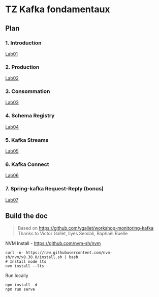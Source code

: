 # TZ Kafka fondamentaux

## Plan

### 1. Introduction
[Lab01](labs/1_GETTING_STARTED.md)

### 2. Production
[Lab02](labs/2_PRODUCER.md)

### 3. Consommation
[Lab03](labs/3_CONSUMER.md)

### 4. Schema Registry
[Lab04](labs/4_SCHEMA_REGISTRY.md)

### 5. Kafka Streams
[Lab05](labs/5_STREAMS.md)

### 6. Kafka Connect
[Lab06](labs/6_CONNECT.md)

### 7. Spring-kafka Request-Reply (bonus)
[Lab07](labs/7_REQUEST_REPLY.md)

## Build the doc

> Based on https://github.com/vgallet/workshop-monitoring-kafka  
> Thanks to Victor Gallet, Ilyès Semlali, Raphaël Ruelle

NVM Install - https://github.com/nvm-sh/nvm

```
curl -o- https://raw.githubusercontent.com/nvm-sh/nvm/v0.38.0/install.sh | bash
# Install node lts
nvm install --lts
```

Run locally
```
npm install -d
npm run serve
```
